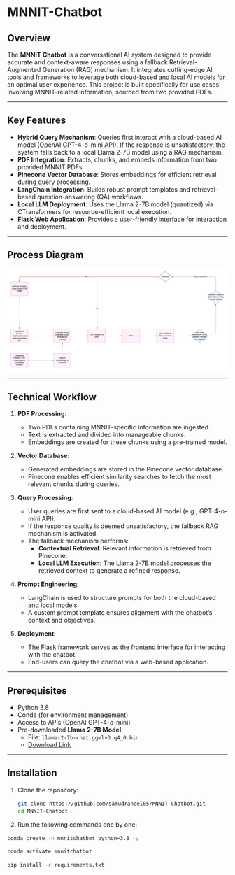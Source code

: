 # MNNIT-Chatbot

## Overview

The **MNNIT Chatbot** is a conversational AI system designed to provide accurate and context-aware responses using a fallback Retrieval-Augmented Generation (RAG) mechanism. It integrates cutting-edge AI tools and frameworks to leverage both cloud-based and local AI models for an optimal user experience. This project is built specifically for use cases involving MNNIT-related information, sourced from two provided PDFs.

---

## Key Features

- **Hybrid Query Mechanism**: Queries first interact with a cloud-based AI model (OpenAI GPT-4-o-mini API). If the response is unsatisfactory, the system falls back to a local Llama 2-7B model using a RAG mechanism.
- **PDF Integration**: Extracts, chunks, and embeds information from two provided MNNIT PDFs.
- **Pinecone Vector Database**: Stores embeddings for efficient retrieval during query processing.
- **LangChain Integration**: Builds robust prompt templates and retrieval-based question-answering (QA) workflows.
- **Local LLM Deployment**: Uses the Llama 2-7B model (quantized) via CTransformers for resource-efficient local execution.
- **Flask Web Application**: Provides a user-friendly interface for interaction and deployment.

---

## Process Diagram
![Process Diagram](https://github.com/samudraneel05/MNNIT-Chatbot/blob/main/MNNIT%20Chatbot.jpeg)

---

## Technical Workflow

1. **PDF Processing**:
   - Two PDFs containing MNNIT-specific information are ingested.
   - Text is extracted and divided into manageable chunks.
   - Embeddings are created for these chunks using a pre-trained model.

2. **Vector Database**:
   - Generated embeddings are stored in the Pinecone vector database.
   - Pinecone enables efficient similarity searches to fetch the most relevant chunks during queries.

3. **Query Processing**:
   - User queries are first sent to a cloud-based AI model (e.g., GPT-4-o-mini API).
   - If the response quality is deemed unsatisfactory, the fallback RAG mechanism is activated.
   - The fallback mechanism performs:
     - **Contextual Retrieval**: Relevant information is retrieved from Pinecone.
     - **Local LLM Execution**: The Llama 2-7B model processes the retrieved context to generate a refined response.

4. **Prompt Engineering**:
   - LangChain is used to structure prompts for both the cloud-based and local models.
   - A custom prompt template ensures alignment with the chatbot’s context and objectives.

5. **Deployment**:
   - The Flask framework serves as the frontend interface for interacting with the chatbot.
   - End-users can query the chatbot via a web-based application.

---

## Prerequisites

- Python 3.8
- Conda (for environment management)
- Access to APIs (OpenAI GPT-4-o-mini)
- Pre-downloaded **Llama 2-7B Model**: 
  - File: `llama-2-7b-chat.ggmlv3.q4_0.bin`
  - [Download Link](https://huggingface.co/TheBloke/Llama-2-7B-Chat-GGML/tree/main)

---

## Installation

1. Clone the repository:
   ```bash
   git clone https://github.com/samudraneel05/MNNIT-Chatbot.git
   cd MNNIT-Chatbot
2. Run the following commands one by one:
```bash
conda create -n mnnitchatbot python=3.8 -y
```

```bash
conda activate mnnitchatbot
```

```bash
pip install -r requirements.txt
```
